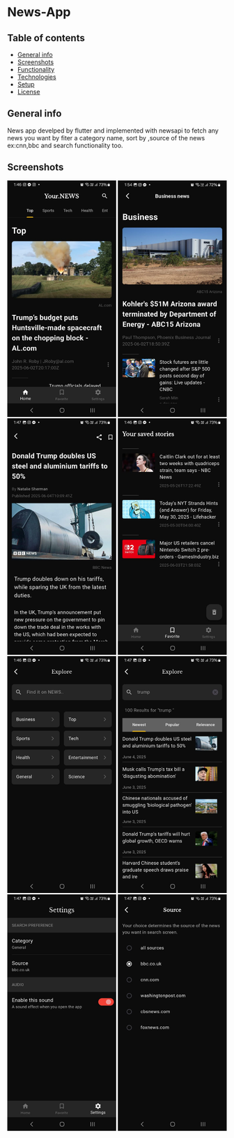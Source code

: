 # News-App

## Table of contents
* [General info](#general-info)
* [Screenshots](#screenshots)
* [Functionality](#functionality)
* [Technologies](#technologies)
* [Setup](#setup)
* [License](#license)

## General info

News app develped by flutter and implemented with newsapi to fetch any news you want by fiter a category name, sort by ,source of the news ex:cnn,bbc and search functionality too.

## Screenshots

<img src="images/1-home.jpg" width="250"> <img src="images/2-general.jpg" width="250">
<img src="images/3-details.jpg" width="250">
<img src="images/4-favorite.jpg" width="250">
<img src="images/5-search.jpg" width="250">
<img src="images/6-filter_search.jpg" width="250">
<img src="images/7-settings.jpg" width="250">
<img src="images/8-source.jpg" width="250">





